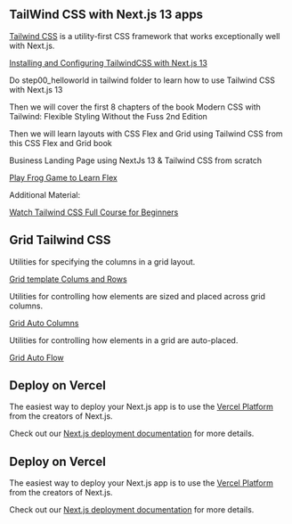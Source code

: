 ## TailWind CSS with Next.js 13 apps

[Tailwind CSS](https://tailwindcss.com/) is a utility-first CSS framework that works exceptionally well with Next.js.

[Installing and Configuring TailwindCSS with Next.js 13](https://tailwindcss.com/docs/guides/nextjs)

Do step00_helloworld in tailwind folder to learn how to use Tailwind CSS with Next.js 13

Then we will cover the first 8 chapters of the book Modern CSS with Tailwind: Flexible Styling Without the Fuss 2nd Edition

Then we will learn layouts with CSS Flex and Grid using Tailwind CSS from this CSS Flex and Grid book

Business Landing Page using NextJs 13 & Tailwind CSS from scratch

[Play Frog Game to Learn Flex](https://flexboxfroggy.com/)

Additional Material:

[Watch Tailwind CSS Full Course for Beginners](https://www.youtube.com/watch?v=lCxcTsOHrjo)


## Grid Tailwind CSS

Utilities for specifying the columns in a grid layout.

[Grid template Colums and Rows](https://tailwindcss.com/docs/grid-template-columns)

Utilities for controlling how elements are sized and placed across grid columns.

[Grid Auto Columns](https://tailwindcss.com/docs/grid-column)

Utilities for controlling how elements in a grid are auto-placed.

[Grid Auto Flow](https://tailwindcss.com/docs/grid-auto-flow)

## Deploy on Vercel

The easiest way to deploy your Next.js app is to use the [Vercel Platform](https://vercel.com/new?utm_medium=default-template&filter=next.js&utm_source=create-next-app&utm_campaign=create-next-app-readme) from the creators of Next.js.

Check out our [Next.js deployment documentation](https://nextjs.org/docs/deployment) for more details.

## Deploy on Vercel

The easiest way to deploy your Next.js app is to use the [Vercel Platform](https://vercel.com/new?utm_medium=default-template&filter=next.js&utm_source=create-next-app&utm_campaign=create-next-app-readme) from the creators of Next.js.

Check out our [Next.js deployment documentation](https://nextjs.org/docs/deployment) for more details.
